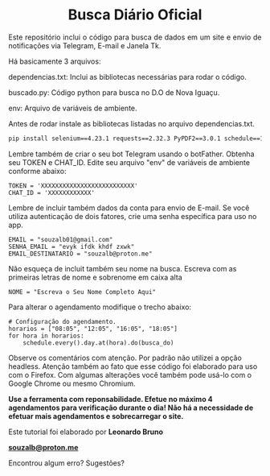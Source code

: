 <h1 align=center>Busca Diário Oficial</h1>

<p align="justify">Este repositório inclui o código para busca de dados em um site e envio de notificações via Telegram, E-mail e Janela Tk.</p>

Há basicamente 3 arquivos: 

<p>dependencias.txt: Inclui as bibliotecas necessárias para rodar o código.</p>
<p>buscado.py: Código python para busca no D.O de Nova Iguaçu.</p>
<p>env: Arquivo de variáveis de ambiente.</p>

Antes de rodar instale as bibliotecas listadas no arquivo dependencias.txt.

```bash
pip install selenium==4.23.1 requests==2.32.3 PyPDF2==3.0.1 schedule==1.2.2 python-dotenv==1.0.1
```

Lembre também de criar o seu bot Telegram usando o botFather. Obtenha seu TOKEN e CHAT_ID.
Edite seu arquivo "env" de variáveis de ambiente conforme abaixo:

```
TOKEN = 'XXXXXXXXXXXXXXXXXXXXXXXXXX'
CHAT_ID = 'XXXXXXXXXXXX'
```
Lembre de incluir também dados da conta para envio de E-mail. 
Se você utiliza autenticação de dois fatores, crie uma senha específica para uso no app.

```
EMAIL = "souzalb01@gmail.com"
SENHA_EMAIL = "evyk ifdk khdf zxwk" 
EMAIL_DESTINATARIO = "souzalb@proton.me"
```

Não esqueça de incluit também seu nome na busca.
Escreva com as primeiras letras de nome e sobrenome em caixa alta

```
NOME = "Escreva o Seu Nome Completo Aqui"
```

Para alterar o agendamento modifique o trecho abaixo:

```
# Configuração do agendamento.
horarios = ["08:05", "12:05", "16:05", "18:05"]
for hora in horarios:
    schedule.every().day.at(hora).do(busca_do)
```

Observe os comentários com atenção. Por padrão não utilizei a opção headless. Atenção também ao fato que esse código
foi elaborado para uso com o Firefox. Com algumas alterações você também pode usá-lo com o Google Chrome ou mesmo Chromium.

<b>Use a ferramenta com reponsabilidade. Efetue no máximo 4 agendamentos para verificação durante o dia! Não há a necessidade de efetuar mais
agendamentos e sobrecarregar o site.</b>

Este tutorial foi elaborado por <b>Leonardo Bruno</b><p>
<b>souzalb@proton.me</b>

Encontrou algum erro? Sugestões?

